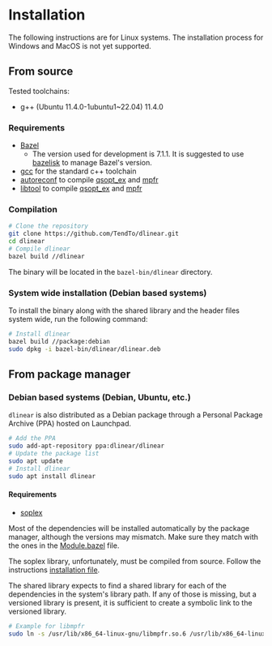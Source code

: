 # Installation

The following instructions are for Linux systems. The installation process for Windows and MacOS is not yet supported.

## From source

Tested toolchains:

- g++ (Ubuntu 11.4.0-1ubuntu1~22.04) 11.4.0

### Requirements

- [Bazel](https://bazel.build/)
  - The version used for development is 7.1.1. It is suggested to
    use [bazelisk](https://github.com/bazelbuild/bazelisk) to manage Bazel's version.
- [gcc](https://gcc.gnu.org/) for the standard c++ toolchain
- [autoreconf](https://www.gnu.org/software/autoconf/autoconf.html) to compile [qsopt_ex](https://gmplib.org/)
  and [mpfr](https://www.mpfr.org/)
- [libtool](https://www.gnu.org/software/libtool/) to compile [qsopt_ex](https://gmplib.org/)
  and [mpfr](https://www.mpfr.org/)

### Compilation

```bash
# Clone the repository
git clone https://github.com/TendTo/dlinear.git
cd dlinear
# Compile dlinear
bazel build //dlinear
```

The binary will be located in the `bazel-bin/dlinear` directory.

### System wide installation (Debian based systems)

To install the binary along with the shared library and the header files system wide, run the following command:

```bash
# Install dlinear
bazel build //package:debian
sudo dpkg -i bazel-bin/dlinear/dlinear.deb
```

## From package manager

### Debian based systems (Debian, Ubuntu, etc.)

`dlinear` is also distributed as a Debian package through a Personal Package Archive (PPA) hosted on Launchpad.

```bash
# Add the PPA
sudo add-apt-repository ppa:dlinear/dlinear
# Update the package list
sudo apt update
# Install dlinear
sudo apt install dlinear
```

#### Requirements

- [soplex](https://soplex.zib.de/)

Most of the dependencies will be installed automatically by the package manager, although the versions may mismatch.
Make sure they match with the ones in the [Module.bazel](../Module.bazel) file.

The soplex library, unfortunately, must be compiled from source.
Follow the instructions [installation file](https://github.com/scipopt/soplex/blob/master/INSTALL.md).

The shared library expects to find a shared library for each of the dependencies in the system's library path.
If any of those is missing, but a versioned library is present, it is sufficient to create a symbolic link to the versioned library.

```bash
# Example for libmpfr
sudo ln -s /usr/lib/x86_64-linux-gnu/libmpfr.so.6 /usr/lib/x86_64-linux-gnu/libmpfr.so
```
